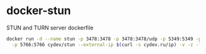 docker-stun
===========

STUN and TURN server dockerfile
```bash
docker run -d --name stun -p 3478:3478 -p 3478:3478/udp -p 5349:5349 -p 5348:5349/udp \
  -p 5766:5766 cydev/stun --external-ip $(curl -s cydev.ru/ip) -v -z -l stdout
```
